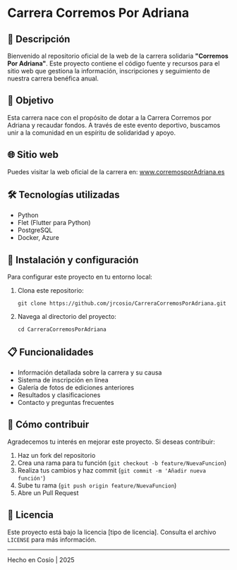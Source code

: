 # Carrera Corremos Por Adriana

## 📝 Descripción

Bienvenido al repositorio oficial de la web de la carrera solidaria **"Corremos Por Adriana"**. Este proyecto contiene el código fuente y recursos para el sitio web que gestiona la información, inscripciones y seguimiento de nuestra carrera benéfica anual.

## 🎯 Objetivo

Esta carrera nace con el propósito de dotar a la Carrera Corremos por Adriana y recaudar fondos. A través de este evento deportivo, buscamos unir a la comunidad en un espíritu de solidaridad y apoyo.

## 🌐 Sitio web

Puedes visitar la web oficial de la carrera en: www.corremosporAdriana.es

## 🛠️ Tecnologías utilizadas

- Python
- Flet (Flutter para Python)
- PostgreSQL
- Docker, Azure

## 🚀 Instalación y configuración

Para configurar este proyecto en tu entorno local:

1. Clona este repositorio:
   ```
   git clone https://github.com/jrcosio/CarreraCorremosPorAdriana.git
   ```
2. Navega al directorio del proyecto:
   ```
   cd CarreraCorremosPorAdriana
   ```

## 📋 Funcionalidades

- Información detallada sobre la carrera y su causa
- Sistema de inscripción en línea
- Galería de fotos de ediciones anteriores
- Resultados y clasificaciones
- Contacto y preguntas frecuentes

## 🤝 Cómo contribuir

Agradecemos tu interés en mejorar este proyecto. Si deseas contribuir:

1. Haz un fork del repositorio
2. Crea una rama para tu función (`git checkout -b feature/NuevaFuncion`)
3. Realiza tus cambios y haz commit (`git commit -m 'Añadir nueva función'`)
4. Sube tu rama (`git push origin feature/NuevaFuncion`)
5. Abre un Pull Request

## 📜 Licencia

Este proyecto está bajo la licencia [tipo de licencia]. Consulta el archivo `LICENSE` para más información.

---

Hecho en Cosío | 2025
